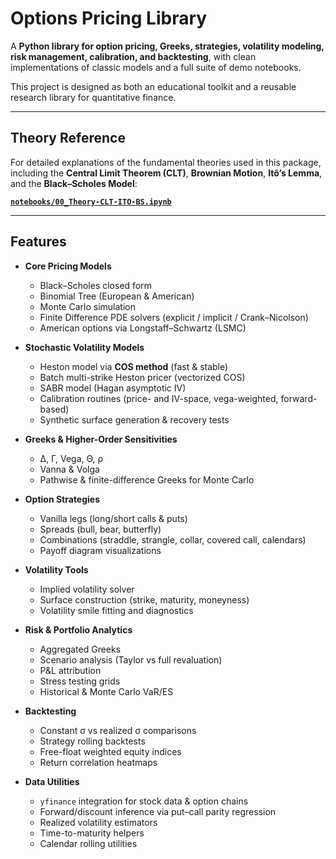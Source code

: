 # Options Pricing Library

A **Python library for option pricing, Greeks, strategies, volatility modeling, risk management, calibration, and backtesting**, with clean implementations of classic models and a full suite of demo notebooks.  

This project is designed as both an educational toolkit and a reusable research library for quantitative finance.

---

## Theory Reference

For detailed explanations of the fundamental theories used in this package, including the **Central Limit Theorem (CLT)**, **Brownian Motion**, **Itô’s Lemma**, and the **Black–Scholes Model**:

**[`notebooks/00_Theory-CLT-ITO-BS.ipynb`](notebooks/00_Theory-CLT-ITO-BS.ipynb)**

---

## Features

- **Core Pricing Models**
  - Black–Scholes closed form
  - Binomial Tree (European & American)
  - Monte Carlo simulation
  - Finite Difference PDE solvers (explicit / implicit / Crank–Nicolson)
  - American options via Longstaff–Schwartz (LSMC)

- **Stochastic Volatility Models**
  - Heston model via **COS method** (fast & stable)
  - Batch multi-strike Heston pricer (vectorized COS)
  - SABR model (Hagan asymptotic IV)
  - Calibration routines (price- and IV-space, vega-weighted, forward-based)
  - Synthetic surface generation & recovery tests

- **Greeks & Higher-Order Sensitivities**
  - Δ, Γ, Vega, Θ, ρ
  - Vanna & Volga
  - Pathwise & finite-difference Greeks for Monte Carlo

- **Option Strategies**
  - Vanilla legs (long/short calls & puts)
  - Spreads (bull, bear, butterfly)
  - Combinations (straddle, strangle, collar, covered call, calendars)
  - Payoff diagram visualizations

- **Volatility Tools**
  - Implied volatility solver
  - Surface construction (strike, maturity, moneyness)
  - Volatility smile fitting and diagnostics

- **Risk & Portfolio Analytics**
  - Aggregated Greeks
  - Scenario analysis (Taylor vs full revaluation)
  - P&L attribution
  - Stress testing grids
  - Historical & Monte Carlo VaR/ES

- **Backtesting**
  - Constant σ vs realized σ comparisons
  - Strategy rolling backtests
  - Free-float weighted equity indices
  - Return correlation heatmaps

- **Data Utilities**
  - `yfinance` integration for stock data & option chains
  - Forward/discount inference via put–call parity regression
  - Realized volatility estimators
  - Time-to-maturity helpers
  - Calendar rolling utilities


